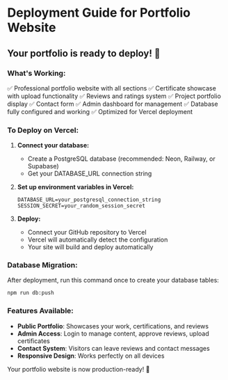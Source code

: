 # Deployment Guide for Portfolio Website

## Your portfolio is ready to deploy! 🚀

### What's Working:
✅ Professional portfolio website with all sections
✅ Certificate showcase with upload functionality
✅ Reviews and ratings system
✅ Project portfolio display
✅ Contact form
✅ Admin dashboard for management
✅ Database fully configured and working
✅ Optimized for Vercel deployment

### To Deploy on Vercel:

1. **Connect your database:**
   - Create a PostgreSQL database (recommended: Neon, Railway, or Supabase)
   - Get your DATABASE_URL connection string

2. **Set up environment variables in Vercel:**
   ```
   DATABASE_URL=your_postgresql_connection_string
   SESSION_SECRET=your_random_session_secret
   ```

3. **Deploy:**
   - Connect your GitHub repository to Vercel
   - Vercel will automatically detect the configuration
   - Your site will build and deploy automatically

### Database Migration:
After deployment, run this command once to create your database tables:
```bash
npm run db:push
```

### Features Available:
- **Public Portfolio**: Showcases your work, certifications, and reviews
- **Admin Access**: Login to manage content, approve reviews, upload certificates
- **Contact System**: Visitors can leave reviews and contact messages
- **Responsive Design**: Works perfectly on all devices

Your portfolio website is now production-ready! 🎉